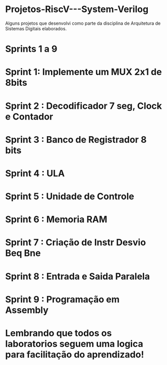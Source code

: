 # Projetos-RiscV---System-Verilog
Alguns projetos que desenvolvi como parte da disciplina de Arquitetura de Sistemas Digitais elaborados.
# Sprints 1 a 9 
 # Sprint 1: Implemente um MUX 2x1 de 8bits
 # Sprint 2 : Decodificador 7 seg, Clock e Contador
 # Sprint 3 : Banco de Registrador 8 bits
 # Sprint 4 : ULA
 # Sprint 5 : Unidade de Controle
 # Sprint 6 : Memoria RAM
 # Sprint 7 : Criação de Instr Desvio Beq Bne
 # Sprint 8 : Entrada e Saida Paralela 
 # Sprint 9 : Programação em Assembly

# Lembrando que todos os laboratorios seguem uma logica para facilitação do aprendizado!
